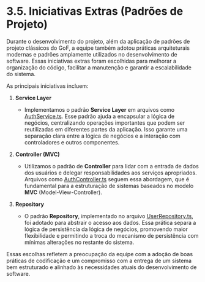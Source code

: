 # 3.5. Iniciativas Extras (Padrões de Projeto)

Durante o desenvolvimento do projeto, além da aplicação de padrões de projeto clássicos do GoF, a equipe também adotou práticas arquiteturais modernas e padrões amplamente utilizados no desenvolvimento de software. Essas iniciativas extras foram escolhidas para melhorar a organização do código, facilitar a manutenção e garantir a escalabilidade do sistema.  

As principais iniciativas incluem:  

1. **Service Layer**  
   - Implementamos o padrão **Service Layer** em arquivos como [AuthService.ts](https://github.com/UnBArqDsw2024-2/2024.2_G8_Aluguel_Entrega_03/blob/main/back/src/auth/auth.service.ts). Esse padrão ajuda a encapsular a lógica de negócios, centralizando operações importantes que podem ser reutilizadas em diferentes partes da aplicação. Isso garante uma separação clara entre a lógica de negócios e a interação com controladores e outros componentes.  

2. **Controller (MVC)**  
   - Utilizamos o padrão de **Controller** para lidar com a entrada de dados dos usuários e delegar responsabilidades aos serviços apropriados. Arquivos como [AuthController.ts](https://github.com/UnBArqDsw2024-2/2024.2_G8_Aluguel_Entrega_03/blob/main/back/src/auth/auth.controller.ts) seguem essa abordagem, que é fundamental para a estruturação de sistemas baseados no modelo **MVC** (Model-View-Controller).  

3. **Repository**  
   - O padrão **Repository**, implementado no arquivo [UserRepository.ts](https://github.com/UnBArqDsw2024-2/2024.2_G8_Aluguel_Entrega_03/blob/main/back/src/user/user.repository.ts), foi adotado para abstrair o acesso aos dados. Essa prática separa a lógica de persistência da lógica de negócios, promovendo maior flexibilidade e permitindo a troca do mecanismo de persistência com mínimas alterações no restante do sistema.  

Essas escolhas refletem a preocupação da equipe com a adoção de boas práticas de codificação e um compromisso com a entrega de um sistema bem estruturado e alinhado às necessidades atuais do desenvolvimento de software. 

